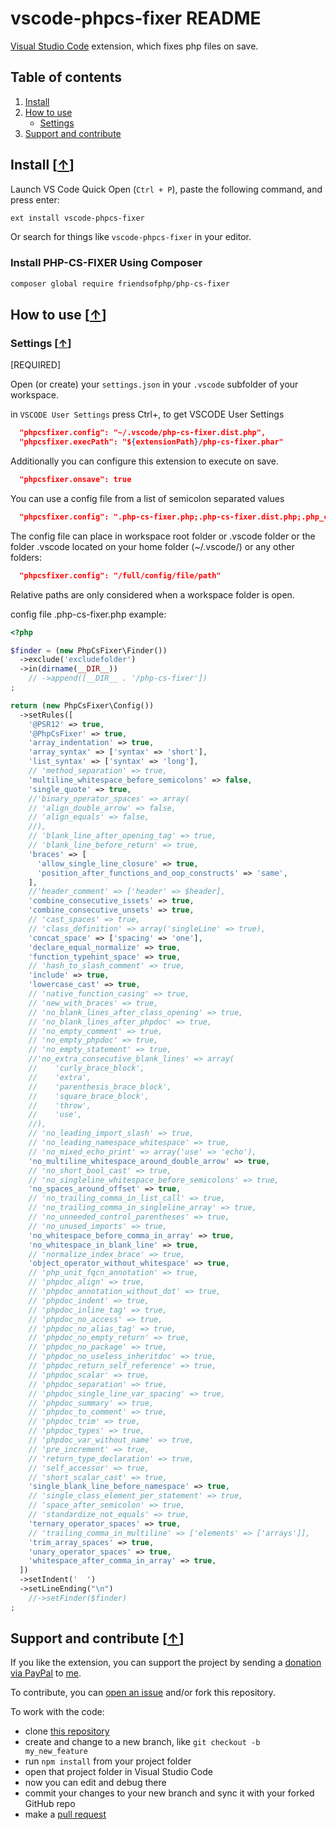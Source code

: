 # vscode-phpcs-fixer README

[Visual Studio Code](https://code.visualstudio.com) extension, which fixes php files on save.

## Table of contents

1. [Install](#install)
2. [How to use](#how-to-use)
   * [Settings](#settings)
3. [Support and contribute](#support-and-contribute)

## Install [[&uarr;](#table-of-contents)]

Launch VS Code Quick Open (`Ctrl + P`), paste the following command, and press enter:

```bash
ext install vscode-phpcs-fixer
```

Or search for things like `vscode-phpcs-fixer` in your editor.

### Install PHP-CS-FIXER Using Composer

```bash
composer global require friendsofphp/php-cs-fixer
```

## How to use [[&uarr;](#table-of-contents)]

### Settings [[&uarr;](#how-to-use-)]
[REQUIRED]

Open (or create) your `settings.json` in your `.vscode` subfolder of your workspace.

in `VSCODE User Settings` press Ctrl+, to get VSCODE User Settings

``` json
  "phpcsfixer.config": "~/.vscode/php-cs-fixer.dist.php",
  "phpcsfixer.execPath": "${extensionPath}/php-cs-fixer.phar"
```

Additionally you can configure this extension to execute on save.

```JSON
  "phpcsfixer.onsave": true
```

You can use a config file from a list of semicolon separated values

```JSON
  "phpcsfixer.config": ".php-cs-fixer.php;.php-cs-fixer.dist.php;.php_cs;.php_cs.dist;~/.vscode/.php-cs-fixer.php;~/.vscode/php-cs-fixer.dist.php"
```

The config file can place in workspace root folder or .vscode folder or the folder .vscode located on your home folder (~/.vscode/) or any other folders:

```JSON
  "phpcsfixer.config": "/full/config/file/path"
```

Relative paths are only considered when a workspace folder is open.

config file .php-cs-fixer.php example:

```php
<?php

$finder = (new PhpCsFixer\Finder())
  ->exclude('excludefolder')
  ->in(dirname(__DIR__))
    // ->append([__DIR__ . '/php-cs-fixer'])
;

return (new PhpCsFixer\Config())
  ->setRules([
    '@PSR12' => true,
    '@PhpCsFixer' => true,
    'array_indentation' => true,
    'array_syntax' => ['syntax' => 'short'],
    'list_syntax' => ['syntax' => 'long'],
    // 'method_separation' => true,
    'multiline_whitespace_before_semicolons' => false,
    'single_quote' => true,
    //'binary_operator_spaces' => array(
    // 'align_double_arrow' => false,
    // 'align_equals' => false,
    //),
    // 'blank_line_after_opening_tag' => true,
    // 'blank_line_before_return' => true,
    'braces' => [
      'allow_single_line_closure' => true,
      'position_after_functions_and_oop_constructs' => 'same',
    ],
    //'header_comment' => ['header' => $header],
    'combine_consecutive_issets' => true,
    'combine_consecutive_unsets' => true,
    // 'cast_spaces' => true,
    // 'class_definition' => array('singleLine' => true),
    'concat_space' => ['spacing' => 'one'],
    'declare_equal_normalize' => true,
    'function_typehint_space' => true,
    // 'hash_to_slash_comment' => true,
    'include' => true,
    'lowercase_cast' => true,
    // 'native_function_casing' => true,
    // 'new_with_braces' => true,
    // 'no_blank_lines_after_class_opening' => true,
    // 'no_blank_lines_after_phpdoc' => true,
    // 'no_empty_comment' => true,
    // 'no_empty_phpdoc' => true,
    // 'no_empty_statement' => true,
    //'no_extra_consecutive_blank_lines' => array(
    //    'curly_brace_block',
    //    'extra',
    //    'parenthesis_brace_block',
    //    'square_brace_block',
    //    'throw',
    //    'use',
    //),
    // 'no_leading_import_slash' => true,
    // 'no_leading_namespace_whitespace' => true,
    // 'no_mixed_echo_print' => array('use' => 'echo'),
    'no_multiline_whitespace_around_double_arrow' => true,
    // 'no_short_bool_cast' => true,
    // 'no_singleline_whitespace_before_semicolons' => true,
    'no_spaces_around_offset' => true,
    // 'no_trailing_comma_in_list_call' => true,
    // 'no_trailing_comma_in_singleline_array' => true,
    // 'no_unneeded_control_parentheses' => true,
    // 'no_unused_imports' => true,
    'no_whitespace_before_comma_in_array' => true,
    'no_whitespace_in_blank_line' => true,
    // 'normalize_index_brace' => true,
    'object_operator_without_whitespace' => true,
    // 'php_unit_fqcn_annotation' => true,
    // 'phpdoc_align' => true,
    // 'phpdoc_annotation_without_dot' => true,
    // 'phpdoc_indent' => true,
    // 'phpdoc_inline_tag' => true,
    // 'phpdoc_no_access' => true,
    // 'phpdoc_no_alias_tag' => true,
    // 'phpdoc_no_empty_return' => true,
    // 'phpdoc_no_package' => true,
    // 'phpdoc_no_useless_inheritdoc' => true,
    // 'phpdoc_return_self_reference' => true,
    // 'phpdoc_scalar' => true,
    // 'phpdoc_separation' => true,
    // 'phpdoc_single_line_var_spacing' => true,
    // 'phpdoc_summary' => true,
    // 'phpdoc_to_comment' => true,
    // 'phpdoc_trim' => true,
    // 'phpdoc_types' => true,
    // 'phpdoc_var_without_name' => true,
    // 'pre_increment' => true,
    // 'return_type_declaration' => true,
    // 'self_accessor' => true,
    // 'short_scalar_cast' => true,
    'single_blank_line_before_namespace' => true,
    // 'single_class_element_per_statement' => true,
    // 'space_after_semicolon' => true,
    // 'standardize_not_equals' => true,
    'ternary_operator_spaces' => true,
    // 'trailing_comma_in_multiline' => ['elements' => ['arrays']],
    'trim_array_spaces' => true,
    'unary_operator_spaces' => true,
    'whitespace_after_comma_in_array' => true,
  ])
  ->setIndent('  ')
  ->setLineEnding("\n")
    //->setFinder($finder)
;

```

## Support and contribute [[&uarr;](#table-of-contents)]

If you like the extension, you can support the project by sending a [donation via PayPal](https://paypal.me/satiromarra) to [me](https://github.com/satiromarra).

To contribute, you can [open an issue](https://github.com/satiromarra/vscode-phpcs-fixer/issues) and/or fork this repository.

To work with the code:

* clone [this repository](https://github.com/satiromarra/vscode-phpcs-fixer)
* create and change to a new branch, like `git checkout -b my_new_feature`
* run `npm install` from your project folder
* open that project folder in Visual Studio Code
* now you can edit and debug there
* commit your changes to your new branch and sync it with your forked GitHub repo
* make a [pull request](https://github.com/satiromarra/vscode-phpcs-fixer/pulls)
